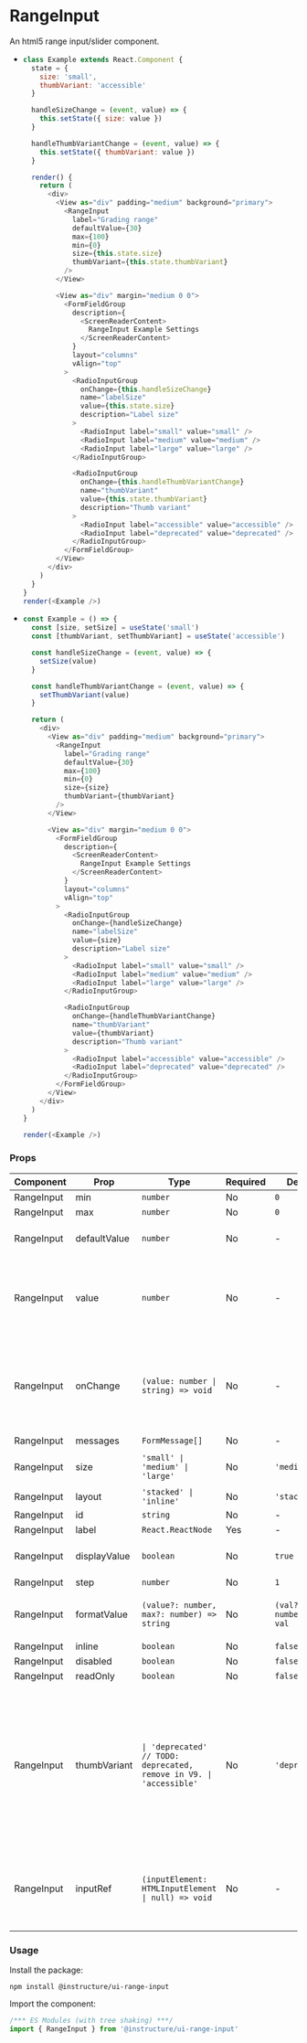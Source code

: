 # RangeInput


An html5 range input/slider component.

- ```js
  class Example extends React.Component {
    state = {
      size: 'small',
      thumbVariant: 'accessible'
    }

    handleSizeChange = (event, value) => {
      this.setState({ size: value })
    }

    handleThumbVariantChange = (event, value) => {
      this.setState({ thumbVariant: value })
    }

    render() {
      return (
        <div>
          <View as="div" padding="medium" background="primary">
            <RangeInput
              label="Grading range"
              defaultValue={30}
              max={100}
              min={0}
              size={this.state.size}
              thumbVariant={this.state.thumbVariant}
            />
          </View>

          <View as="div" margin="medium 0 0">
            <FormFieldGroup
              description={
                <ScreenReaderContent>
                  RangeInput Example Settings
                </ScreenReaderContent>
              }
              layout="columns"
              vAlign="top"
            >
              <RadioInputGroup
                onChange={this.handleSizeChange}
                name="labelSize"
                value={this.state.size}
                description="Label size"
              >
                <RadioInput label="small" value="small" />
                <RadioInput label="medium" value="medium" />
                <RadioInput label="large" value="large" />
              </RadioInputGroup>

              <RadioInputGroup
                onChange={this.handleThumbVariantChange}
                name="thumbVariant"
                value={this.state.thumbVariant}
                description="Thumb variant"
              >
                <RadioInput label="accessible" value="accessible" />
                <RadioInput label="deprecated" value="deprecated" />
              </RadioInputGroup>
            </FormFieldGroup>
          </View>
        </div>
      )
    }
  }
  render(<Example />)
  ```

- ```js
  const Example = () => {
    const [size, setSize] = useState('small')
    const [thumbVariant, setThumbVariant] = useState('accessible')

    const handleSizeChange = (event, value) => {
      setSize(value)
    }

    const handleThumbVariantChange = (event, value) => {
      setThumbVariant(value)
    }

    return (
      <div>
        <View as="div" padding="medium" background="primary">
          <RangeInput
            label="Grading range"
            defaultValue={30}
            max={100}
            min={0}
            size={size}
            thumbVariant={thumbVariant}
          />
        </View>

        <View as="div" margin="medium 0 0">
          <FormFieldGroup
            description={
              <ScreenReaderContent>
                RangeInput Example Settings
              </ScreenReaderContent>
            }
            layout="columns"
            vAlign="top"
          >
            <RadioInputGroup
              onChange={handleSizeChange}
              name="labelSize"
              value={size}
              description="Label size"
            >
              <RadioInput label="small" value="small" />
              <RadioInput label="medium" value="medium" />
              <RadioInput label="large" value="large" />
            </RadioInputGroup>

            <RadioInputGroup
              onChange={handleThumbVariantChange}
              name="thumbVariant"
              value={thumbVariant}
              description="Thumb variant"
            >
              <RadioInput label="accessible" value="accessible" />
              <RadioInput label="deprecated" value="deprecated" />
            </RadioInputGroup>
          </FormFieldGroup>
        </View>
      </div>
    )
  }

  render(<Example />)
  ```


### Props

| Component | Prop | Type | Required | Default | Description |
|-----------|------|------|----------|---------|-------------|
| RangeInput | min | `number` | No | `0` |  |
| RangeInput | max | `number` | No | `0` |  |
| RangeInput | defaultValue | `number` | No | - | value to set on initial render |
| RangeInput | value | `number` | No | - | the selected value (must be accompanied by an `onChange` prop) |
| RangeInput | onChange | `(value: number \| string) => void` | No | - | when used with the `value` prop, the component will not control its own state |
| RangeInput | messages | `FormMessage[]` | No | - |  |
| RangeInput | size | `'small' \| 'medium' \| 'large'` | No | `'medium'` | The size of the value label |
| RangeInput | layout | `'stacked' \| 'inline'` | No | `'stacked'` |  |
| RangeInput | id | `string` | No | - |  |
| RangeInput | label | `React.ReactNode` | Yes | - |  |
| RangeInput | displayValue | `boolean` | No | `true` | whether to display the current value |
| RangeInput | step | `number` | No | `1` |  |
| RangeInput | formatValue | `(value?: number, max?: number) => string` | No | `(val?: number) => val` | A function to format the displayed value |
| RangeInput | inline | `boolean` | No | `false` |  |
| RangeInput | disabled | `boolean` | No | `false` |  |
| RangeInput | readOnly | `boolean` | No | `false` |  |
| RangeInput | thumbVariant | `\| 'deprecated' // TODO: deprecated, remove in V9. \| 'accessible'` | No | `'deprecated'` | The "default" variant has an outer shadow on focus. The "accessible" variant has better color contrast, border and inset focus ring for better accessibility. |
| RangeInput | inputRef | `(inputElement: HTMLInputElement \| null) => void` | No | - | A function that provides a reference to the actual underlying input element |

### Usage

Install the package:

```shell
npm install @instructure/ui-range-input
```

Import the component:

```javascript
/*** ES Modules (with tree shaking) ***/
import { RangeInput } from '@instructure/ui-range-input'
```

